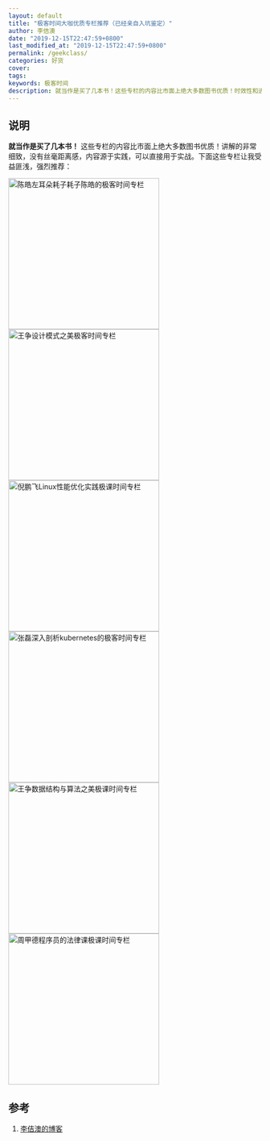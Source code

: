 ```yaml
---
layout: default
title: "极客时间大咖优质专栏推荐（已经亲自入坑鉴定）"
author: 李佶澳
date: "2019-12-15T22:47:59+0800"
last_modified_at: "2019-12-15T22:47:59+0800"
permalink: /geekclass/
categories: 好货
cover:
tags:
keywords: 极客时间
description: 就当作是买了几本书！这些专栏的内容比市面上绝大多数图书优质！时效性和进阶梯度好
---
```



## 说明

**就当作是买了几本书！** 这些专栏的内容比市面上绝大多数图书优质！讲解的非常细致，没有丝毫距离感，内容源于实践，可以直接用于实战。下面这些专栏让我受益匪浅，强烈推荐：

<div style="display:flex;flex-direction:row;justify-content;space-between;flex-wrap:wrap">
<img width="300px" alt="陈皓左耳朵耗子耗子陈皓的极客时间专栏" src="{{ site.imglocal}}/geek/chenhao.jpeg/">
<img width="300px" alt="王争设计模式之美极客时间专栏" src="{{ site.imglocal}}/geek/design.jpeg/">
<img width="300px" alt="倪鹏飞Linux性能优化实践极课时间专栏" src="{{ site.imglocal}}/geek/linux.jpeg/">
<img width="300px" alt="张磊深入剖析kubernetes的极客时间专栏" src="{{ site.imglocal}}/geek/kubernetes.jpeg/">
<img width="300px" alt="王争数据结构与算法之美极课时间专栏" src="{{ site.imglocal}}/geek/struct.jpeg/">
<img width="300px" alt="周甲德程序员的法律课极课时间专栏" src="{{ site.imglocal}}/geek/falv.jpeg/">
</div>


## 参考

1. [李佶澳的博客][1]

[1]: https://www.lijiaocn.com "李佶澳的博客"
